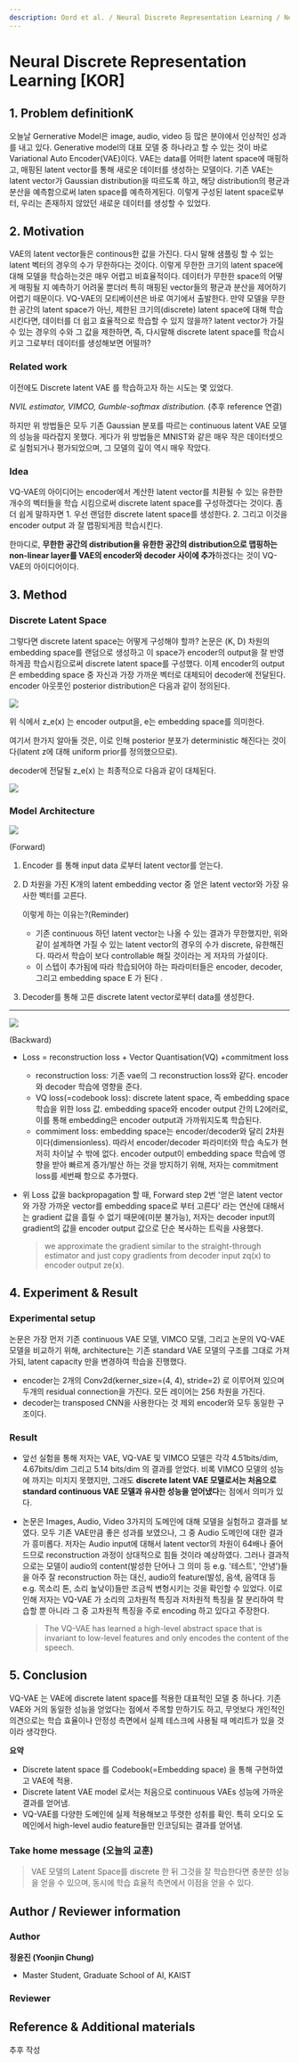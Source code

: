 ```yaml
---
description: Oord et al. / Neural Discrete Representation Learning / NeurIPS 2017
---
```


# Neural Discrete Representation Learning [KOR]

## **1. Problem definitionK**

오늘날 Gernerative Model은 image, audio, video 등 많은 분야에서 인상적인 성과를 내고 있다. Generative model의 대표 모델 중 하나라고 할 수 있는 것이 바로 Variational Auto Encoder(VAE)이다. VAE는 data를 어떠한 latent space에 매핑하고, 매핑된 latent vector를 통해 새로운 데이터를 생성하는 모델이다. 기존 VAE는 latent vector가 Gaussian distribution을 따르도록 하고, 해당 distribution의 평균과 분산을 예측함으로써 laten space를 예측하게된다. 이렇게 구성된 latent space로부터, 우리는 존재하지 않았던 새로운 데이터를 생성할 수 있었다.

## **2. Motivation**

VAE의 latent vector들은 continous한 값을 가진다. 다시 말해 샘플링 할 수 있는 latent 벡터의 경우의 수가 무한하다는 것이다. 이렇게 무한한 크기의 latent space에 대해 모델을 학습하는것은 매우 어렵고 비효율적이다. 데이터가 무한한 space의 어떻게 매핑될 지 예측하기 어려울 뿐더러 특히 매핑된 vector들의 평균과 분산을 제어하기 어렵기 때문이다. VQ-VAE의 모티베이션은 바로 여기에서 출발한다. 만약 모델을 무한한 공간의 latent space가 아닌, 제한된 크기의(discrete) latent space에 대해 학습시킨다면, 데이터를 더 쉽고 효율적으로 학습할 수 있지 않을까? latent vector가 가질 수 있는 경우의 수와 그 값을 제한하면, 즉, 다시말해 discrete latent space를 학습시키고 그로부터 데이터를 생성해보면 어떨까?

### **Related work**

이전에도 Discrete latent VAE 를 학습하고자 하는 시도는 몇 있었다.

*NVIL estimator, VIMCO, Gumble-softmax distribution.* (추후 reference 연결)

하지만 위 방법들은 모두 기존 Gaussian 분포를 따르는 continuous latent VAE 모델의 성능을 따라잡지 못했다. 게다가 위 방법들은 MNIST와 같은 매우 작은 데이터셋으로 실험되거나 평가되었으며, 그 모델의 깊이 역시 매우 작았다.

### **Idea**

VQ-VAE의 아이디어는 encoder에서 계산한 latent vector를 치환될 수 있는 유한한 개수의 벡터들을 학습 시킴으로써 discrete latent space를 구성하겠다는 것이다. 좀 더 쉽게 말하자면 1. 우선 랜덤한 discrete latent space를 생성한다. 2. 그리고 이것을 encoder output 과 잘 맵핑되게끔 학습시킨다.

한마디로, **무한한 공간의 distribution을 유한한 공간의 distribution으로 맵핑하는 non-linear layer를 VAE의 encoder와 decoder 사이에 추가**하겠다는 것이 VQ-VAE의 아이디어이다.

## **3. Method**

### **Discrete Latent Space**

그렇다면 discrete latent space는 어떻게 구성해야 할까? 논문은 (K, D) 차원의 embedding space를 랜덤으로 생성하고 이 space가 encoder의 output을 잘 반영하게끔 학습시킴으로써 discrete latent space를 구성했다. 이제 encoder의 output 은 embedding space 중 자신과 가장 가까운 벡터로 대체되어 decoder에 전달된다. encoder 아웃풋인 posterior distribution은 다음과 같이 정의된다.

![](../../.gitbook/assets/40/posterior_distribution_eq.PNG)



위 식에서 z_e(x) 는 encoder output을, e는 embedding space를 의미한다.

여기서 한가지 알아둘 것은, 이로 인해 posterior 분포가 deterministic 해진다는 것이다(latent z에 대해 uniform prior를 정의했으므로).

decoder에 전달될 z_e(x) 는 최종적으로 다음과 같이 대체된다.

![](../../.gitbook/assets/40/replaced_output_eq.PNG)

### **Model Architecture**

![](../../.gitbook/assets/40/model_architecture.PNG)

(Forward)

1. Encoder 를 통해 input data 로부터 latent vector를 얻는다.

2. D 차원을 가진 K개의 latent embedding vector 중 얻은 latent vector와 가장 유사한 벡터를 고른다.
  
    이렇게 하는 이유는?(Reminder)
    
    - 기존 continuous 하던 latent vector는 나올 수 있는 결과가 무한했지만, 위와 같이 설계하면 가질 수 있는 latent vector의 경우의 수가 discrete, 유한해진다. 따라서 학습이 보다 controllable 해질 것이라는 게 저자의 가설이다.
    - 이 스텝이 추가됨에 따라 학습되어야 하는 파라미터들은 encoder, decoder, 그리고 embedding space E 가 된다 .
    
3. Decoder를 통해 고른 discrete latent vector로부터 data를 생성한다.

***

![](../../.gitbook/assets/40/loss_function.PNG)

(Backward)

- Loss = reconstruction loss + Vector Quantisation(VQ) +commitment loss
    - reconstruction loss: 기존 vae의 그 reconstruction loss와 같다. encoder와 decoder 학습에 영향을 준다.
    - VQ loss(=codebook loss): discrete latent space, 즉 embedding space 학습을 위한 loss 값. embedding space와 encoder output 간의 L2에러로, 이를 통해 embedding은 encoder output과 가까워지도록 학습된다.
    - commiment loss: embedding space는 encoder/decoder와 달리 2차원이다(dimensionless). 따라서 encoder/decoder 파라미터와 학습 속도가 현저히 차이날 수 밖에 없다. encoder output이 embedding space 학습에 영향을 받아 빠르게 증가/발산 하는 것을 방지하기 위해, 저자는 commitment loss를 세번째 항으로 추가했다.
- 위 Loss 값을 backpropagation 할 때, Forward step 2번 '얻은 latent vector와 가장 가까운 vector를 embedding space로 부터 고른다' 라는 연산에 대해서는 gradient 값을 흘릴 수 없기 때문에(미분 불가능), 저자는 decoder input의 gradient의 값을 encoder output 값으로 단순 복사하는 트릭을 사용했다.
  
    > we approximate the gradient similar to the straight-through estimator and just copy gradients from decoder input zq(x) to encoder output ze(x).

## **4. Experiment & Result**

### **Experimental setup**

논문은 가장 먼저 기존 continuous VAE 모델, VIMCO 모델, 그리고 논문의 VQ-VAE 모델을 비교하기 위해, architecture는 기존 standard VAE 모델의 구조를 그대로 가져가되, latent capacity 만을 변경하여 학습을 진행했다.

- encoder는 2개의 Conv2d(kerner_size=(4, 4), stride=2) 로 이루어져 있으며 두개의 residual connection을 가진다. 모든 레이어는 256 차원을 가진다.
- decoder는 transposed CNN을 사용한다는 것 제외 encoder와 모두 동일한 구조이다.

### **Result**

- 앞선 실험을 통해 저자는 VAE, VQ-VAE 및 VIMCO 모델은 각각 4.51bits/dim, 4.67bits/dim 그리고 5.14 bits/dim 의 결과를 얻었다. 비록 VIMCO 모델의 성능에 까지는 미치지 못했지만, 그래도 **discrete latent VAE 모델로서는 처음으로 standard continuous VAE 모델과 유사한 성능을 얻어냈다**는 점에서 의미가 있다.
- 논문은 Images, Audio, Video 3가지의 도메인에 대해 모델을 실험하고 결과를 보였다. 모두 기존 VAE만큼 좋은 성과를 보였으나, 그 중 Audio 도메인에 대한 결과가 흥미롭다. 저자는 Audio input에 대해서 latent vector의 차원이 64배나 줄어드므로 reconstruction 과정이 상대적으로 힘들 것이라 예상하였다. 그러나 결과적으로는 모델이 audio의 content(발성한 단어나 그 의미 등 e.g. '테스트', '안녕')들을 아주 잘 reconstruction 하는 대신, audio의 feature(발성, 음색, 음역대 등 e.g. 목소리 톤, 소리 높낮이)들만 조금씩 변형시키는 것을 확인할 수 있었다. 이로 인해 저자는 VQ-VAE 가 소리의 고차원적 특징과 저차원적 특징을 잘 분리하여 학습할 뿐 아니라 그 중 고차원적 특징을 주로 encoding 하고 있다고 주장한다.
  
    > The VQ-VAE has learned a high-level abstract space that is invariant to low-level features and only encodes the content of the speech.

## **5. Conclusion**

VQ-VAE 는 VAE에 discrete latent space를 적용한 대표적인 모델 중 하나다. 기존 VAE와 거의 동일한 성능을 얻었다는 점에서 주목할 만하기도 하고, 무엇보다 개인적인 의견으로는 학습 효율이나 안정성 측면에서 실제 테스크에 사용될 때 메리트가 있을 것이라 생각한다.

**요약**

- Discrete latent space 를 Codebook(=Embedding space) 을 통해 구현하였고 VAE에 적용.
- Discrete latent VAE model 로서는 처음으로 continuous VAEs 성능에 가까운 결과를 얻어냄.
- VQ-VAE를 다양한 도메인에 실제 적용해보고 뚜렷한 성취를 확인. 특히 오디오 도메인에서 high-level audio feature들만 인코딩되는 결과를 얻어냄.

### **Take home message (오늘의 교훈)**

> VAE 모델의 Latent Space를 discrete 한 뒤 그것을 잘 학습한다면 충분한 성능을 얻을 수 있으며, 동시에 학습 효율적 측면에서 이점을 얻을 수 있다.

## **Author / Reviewer information**

### **Author**

**정윤진 (Yoonjin Chung)**

- Master Student, Graduate School of AI, KAIST

### **Reviewer**

## **Reference & Additional materials**

추후 작성